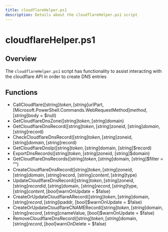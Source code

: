 ```yaml
---
title: cloudflareHelper.ps1
description: Details about the cloudflareHelper.ps1 script
---
```


# cloudflareHelper.ps1

## Overview

The `cloudflareHelper.ps1` script has functionality to assist interacting with the cloudflare API in order to create DNS entries

## Functions

* CallCloudflare([string]$token, [string]$urlPart, [Microsoft.PowerShell.Commands.WebRequestMethod]$method, [string]$body = $null)
* GetCloudflareDnsZone([string]$token, [string]$domain)
* GetCloudflareDnsRecord([string]$token, [string]$zoneid, [string]$domain, [string]$record)
* CheckCloudflareDnsRecord([string]$token, [string]$zoneid, [string]$domain, [string]$record)
* GetCloudflareDnsIp([string]$token, [string]$domain, [string]$record)
* ExportDnsRecords([string]$token, [string]$zoneid, [string]$domain)
* GetCloudflareDnsRecords([string]$token, [string]$domain, [string]$filter = "")
* CreateCloudflareDnsRecord([string]$token, [string]$zoneid, [string]$domain, [string]$record, [string]$content, [string]$type)
* UpdateCloudflareDnsRecord([string]$token, [string]$zoneid, [string]$recordid, [string]$domain, [string]$record, [string]$type, [string]$content, [bool]$warnOnUpdate = $false)
* CreateOrUpdateCloudflareARecord([string]$token, [string]$domain, [string]$record, [string]$ipaddr, [bool]$warnOnUpdate = $false)
* CreateOrUpdateCloudflareCNAMERecord([string]$token, [string]$domain, [string]$record, [string]$cnameValue, [bool]$warnOnUpdate = $false)
* RemoveCloudflareDnsRecord([string]$token, [string]$domain, [string]$record, [bool]$warnOnDelete = $false)
